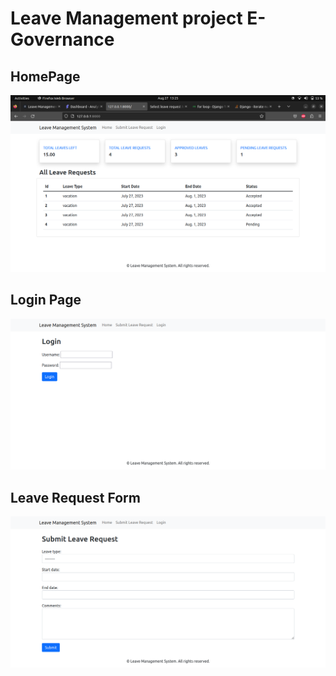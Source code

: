 # Leave Management project E-Governance

## HomePage
![Homepage](./images/home.png)


## Login Page
![Login](./images/login.png)


## Leave Request Form
![Submit Form](./images/submit-form.png)